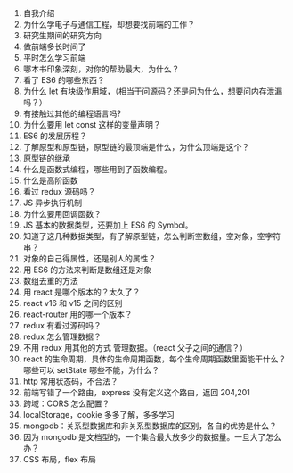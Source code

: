 1. 自我介绍
2. 为什么学电子与通信工程，却想要找前端的工作？
3. 研究生期间的研究方向
4. 做前端多长时间了
5. 平时怎么学习前端
6. 哪本书印象深刻，对你的帮助最大，为什么？
7. 看了 ES6 的哪些东西？
8. 为什么 let 有块级作用域，（相当于问源码？还是问为什么，想要问内存泄漏吗？）
9. 有接触过其他的编程语言吗?
10. 为什么要用 let const 这样的变量声明？
11. ES6 的发展历程？
12. 了解原型和原型链，原型链的最顶端是什么，为什么顶端是这个？
13. 原型链的继承
14. 什么是函数式编程，哪些用到了函数编程。
15. 什么是高阶函数
16. 看过 redux 源码吗？
17. JS 异步执行机制
18. 为什么要用回调函数？
19. JS 基本的数据类型，还要加上 ES6 的 Symbol。
20. 知道了这几种数据类型，有了解原型链，怎么判断空数组，空对象，空字符串？
21. 对象的自己得属性，还是别人的属性？
22. 用 ES6 的方法来判断是数组还是对象
23. 数组去重的方法
24. 用 react 是哪个版本的？太久了？
25. react v16 和 v15 之间的区别
26. react-router 用的哪一个版本？
27. redux 有看过源码吗？
28. redux 怎么管理数据？
29. 不用 redux 用其他的方式 管理数据。（react 父子之间的通信？）
30. react 的生命周期，具体的生命周期函数，每个生命周期函数里面能干什么？哪些可以 setState 哪些不能，为什么？
31. http 常用状态码，不合法？
32. 前端写错了一个路由，express 没有定义这个路由，返回 204,201
33. 跨域：CORS 怎么配置？
34. localStorage，cookie 多多了解，多多学习
35. mongodb：关系型数据库和非关系型数据库的区别，各自的优势是什么？
36. 因为 mongodb 是文档型的，一个集合最大放多少的数据量。一旦大了怎么办？
37. CSS 布局，flex 布局
